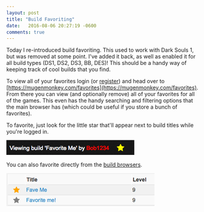 ```yaml
---
layout: post
title: "Build Favoriting"
date:   2016-08-06 20:27:19 -0600
comments: true
---
```


Today I re-introduced build favoriting. This used to work with Dark Souls 1, but was removed at some point. I've added it back, as well as enabled it for all build types (DS1, DS2, DS3, BB, DES)! This should be a handy way of keeping track of cool builds that you find.

To view all of your favorites login (or [register](https://mugenmonkey.com/users/sign_up)) and head over to [https://mugenmonkey.com/favorites](https://mugenmonkey.com/favorites). From there you can view (and optionally remove) all of your favorites for all of the games. This even has the handy searching and filtering options that the main browser has (which could be useful if you store a bunch of favorites).

To favorite, just look for the little star that'll appear next to build titles while you're logged in.

![Favorite Build](/assets/favorite-build.png)

You can also favorite directly from the [build browsers](https://mugenmonkey.com/darksouls3/browse).

![Favorite Browser](/assets/favorite-browser.png)
